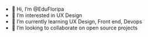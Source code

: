 - 👋 Hi, I’m @EduFloripa
- 👀 I’m interested in UX Design 
- 🌱 I’m currently learning UX Design, Front end, Devops
- 💞️ I’m looking to collaborate on open source projects


<!---
EduFloripa/EduFloripa is a ✨ special ✨ repository because its `README.md` (this file) appears on your GitHub profile.
You can click the Preview link to take a look at your changes.
--->
